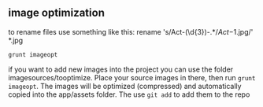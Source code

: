 ## image optimization

to rename files use something like this: rename 's/Act-(\d{3})-.*$/Act-$1.jpg/' *.jpg

    grunt imageopt
if you want to add new images into the project you can use the folder imagesources/tooptimize. Place your source 
images in there, then run `grunt imageopt`. The images will be optimized (compressed) and automatically copied into 
the app/assets folder. The use `git add` to add them to the repo
